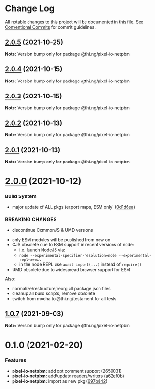 # Change Log

All notable changes to this project will be documented in this file.
See [Conventional Commits](https://conventionalcommits.org) for commit guidelines.

## [2.0.5](https://github.com/thi-ng/umbrella/compare/@thi.ng/pixel-io-netpbm@2.0.4...@thi.ng/pixel-io-netpbm@2.0.5) (2021-10-25)

**Note:** Version bump only for package @thi.ng/pixel-io-netpbm





## [2.0.4](https://github.com/thi-ng/umbrella/compare/@thi.ng/pixel-io-netpbm@2.0.3...@thi.ng/pixel-io-netpbm@2.0.4) (2021-10-15)

**Note:** Version bump only for package @thi.ng/pixel-io-netpbm





## [2.0.3](https://github.com/thi-ng/umbrella/compare/@thi.ng/pixel-io-netpbm@2.0.2...@thi.ng/pixel-io-netpbm@2.0.3) (2021-10-15)

**Note:** Version bump only for package @thi.ng/pixel-io-netpbm





## [2.0.2](https://github.com/thi-ng/umbrella/compare/@thi.ng/pixel-io-netpbm@2.0.1...@thi.ng/pixel-io-netpbm@2.0.2) (2021-10-13)

**Note:** Version bump only for package @thi.ng/pixel-io-netpbm





## [2.0.1](https://github.com/thi-ng/umbrella/compare/@thi.ng/pixel-io-netpbm@2.0.0...@thi.ng/pixel-io-netpbm@2.0.1) (2021-10-13)

**Note:** Version bump only for package @thi.ng/pixel-io-netpbm





# [2.0.0](https://github.com/thi-ng/umbrella/compare/@thi.ng/pixel-io-netpbm@1.0.7...@thi.ng/pixel-io-netpbm@2.0.0) (2021-10-12)


### Build System

* major update of ALL pkgs (export maps, ESM only) ([0d1d6ea](https://github.com/thi-ng/umbrella/commit/0d1d6ea9fab2a645d6c5f2bf2591459b939c09b6))


### BREAKING CHANGES

* discontinue CommonJS & UMD versions

- only ESM modules will be published from now on
- CJS obsolete due to ESM support in recent versions of node:
  - i.e. launch NodeJS via:
  - `node --experimental-specifier-resolution=node --experimental-repl-await`
  - in the node REPL use `await import(...)` instead of `require()`
- UMD obsolete due to widespread browser support for ESM

Also:
- normalize/restructure/reorg all package.json files
- cleanup all build scripts, remove obsolete
- switch from mocha to @thi.ng/testament for all tests






##  [1.0.7](https://github.com/thi-ng/umbrella/compare/@thi.ng/pixel-io-netpbm@1.0.6...@thi.ng/pixel-io-netpbm@1.0.7) (2021-09-03) 

**Note:** Version bump only for package @thi.ng/pixel-io-netpbm 

#  0.1.0 (2021-02-20) 

###  Features 

- **pixel-io-netpbm:** add opt comment support ([2659031](https://github.com/thi-ng/umbrella/commit/265903115d4ca0ac71f1811b22afa016b685832e)) 
- **pixel-io-netpbm:** add/update readers/writers ([a62ef0b](https://github.com/thi-ng/umbrella/commit/a62ef0b88218f87e17bd16b0cec3dd561d73669f)) 
- **pixel-io-netpbm:** import as new pkg ([697b842](https://github.com/thi-ng/umbrella/commit/697b842bf5d3754bee88954cc84367d65734019d))
